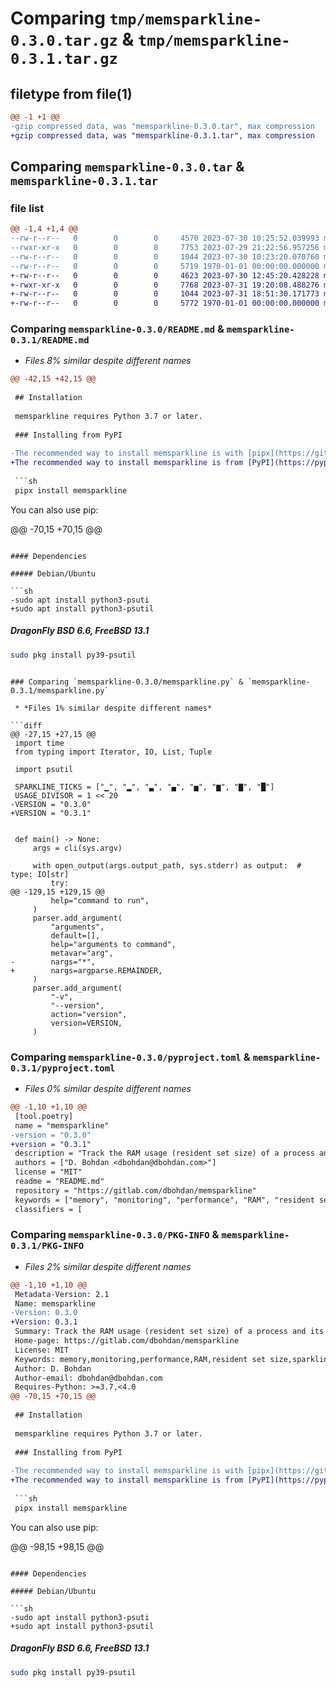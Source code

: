 # Comparing `tmp/memsparkline-0.3.0.tar.gz` & `tmp/memsparkline-0.3.1.tar.gz`

## filetype from file(1)

```diff
@@ -1 +1 @@
-gzip compressed data, was "memsparkline-0.3.0.tar", max compression
+gzip compressed data, was "memsparkline-0.3.1.tar", max compression
```

## Comparing `memsparkline-0.3.0.tar` & `memsparkline-0.3.1.tar`

### file list

```diff
@@ -1,4 +1,4 @@
--rw-r--r--   0        0        0     4570 2023-07-30 10:25:52.039993 memsparkline-0.3.0/README.md
--rwxr-xr-x   0        0        0     7753 2023-07-29 21:22:56.957256 memsparkline-0.3.0/memsparkline.py
--rw-r--r--   0        0        0     1044 2023-07-30 10:23:20.070760 memsparkline-0.3.0/pyproject.toml
--rw-r--r--   0        0        0     5719 1970-01-01 00:00:00.000000 memsparkline-0.3.0/PKG-INFO
+-rw-r--r--   0        0        0     4623 2023-07-30 12:45:20.428228 memsparkline-0.3.1/README.md
+-rwxr-xr-x   0        0        0     7768 2023-07-31 19:20:08.488276 memsparkline-0.3.1/memsparkline.py
+-rw-r--r--   0        0        0     1044 2023-07-31 18:51:30.171773 memsparkline-0.3.1/pyproject.toml
+-rw-r--r--   0        0        0     5772 1970-01-01 00:00:00.000000 memsparkline-0.3.1/PKG-INFO
```

### Comparing `memsparkline-0.3.0/README.md` & `memsparkline-0.3.1/README.md`

 * *Files 8% similar despite different names*

```diff
@@ -42,15 +42,15 @@
 
 ## Installation
 
 memsparkline requires Python 3.7 or later.
 
 ### Installing from PyPI
 
-The recommended way to install memsparkline is with [pipx](https://github.com/pypa/pipx).
+The recommended way to install memsparkline is from [PyPI](https://pypi.org/project/memsparkline/) with [pipx](https://github.com/pypa/pipx).
 
 ```sh
 pipx install memsparkline
 ```
 
 You can also use pip:
 
@@ -70,15 +70,15 @@
 ```
 
 #### Dependencies
 
 ##### Debian/Ubuntu
 
 ```sh
-sudo apt install python3-psuti
+sudo apt install python3-psutil
 ```
 
 ##### DragonFly BSD 6.6, FreeBSD 13.1
 
 ```sh
 sudo pkg install py39-psutil
 ```
```

### Comparing `memsparkline-0.3.0/memsparkline.py` & `memsparkline-0.3.1/memsparkline.py`

 * *Files 1% similar despite different names*

```diff
@@ -27,15 +27,15 @@
 import time
 from typing import Iterator, IO, List, Tuple
 
 import psutil
 
 SPARKLINE_TICKS = ["▁", "▂", "▃", "▄", "▅", "▆", "▇", "█"]
 USAGE_DIVISOR = 1 << 20
-VERSION = "0.3.0"
+VERSION = "0.3.1"
 
 
 def main() -> None:
     args = cli(sys.argv)
 
     with open_output(args.output_path, sys.stderr) as output:  # type: IO[str]
         try:
@@ -129,15 +129,15 @@
         help="command to run",
     )
     parser.add_argument(
         "arguments",
         default=[],
         help="arguments to command",
         metavar="arg",
-        nargs="*",
+        nargs=argparse.REMAINDER,
     )
     parser.add_argument(
         "-v",
         "--version",
         action="version",
         version=VERSION,
     )
```

### Comparing `memsparkline-0.3.0/pyproject.toml` & `memsparkline-0.3.1/pyproject.toml`

 * *Files 0% similar despite different names*

```diff
@@ -1,10 +1,10 @@
 [tool.poetry]
 name = "memsparkline"
-version = "0.3.0"
+version = "0.3.1"
 description = "Track the RAM usage (resident set size) of a process and its descendants in real time."
 authors = ["D. Bohdan <dbohdan@dbohdan.com>"]
 license = "MIT"
 readme = "README.md"
 repository = "https://gitlab.com/dbohdan/memsparkline"
 keywords = ["memory", "monitoring", "performance", "RAM", "resident set size", "sparklines"]
 classifiers = [
```

### Comparing `memsparkline-0.3.0/PKG-INFO` & `memsparkline-0.3.1/PKG-INFO`

 * *Files 2% similar despite different names*

```diff
@@ -1,10 +1,10 @@
 Metadata-Version: 2.1
 Name: memsparkline
-Version: 0.3.0
+Version: 0.3.1
 Summary: Track the RAM usage (resident set size) of a process and its descendants in real time.
 Home-page: https://gitlab.com/dbohdan/memsparkline
 License: MIT
 Keywords: memory,monitoring,performance,RAM,resident set size,sparklines
 Author: D. Bohdan
 Author-email: dbohdan@dbohdan.com
 Requires-Python: >=3.7,<4.0
@@ -70,15 +70,15 @@
 
 ## Installation
 
 memsparkline requires Python 3.7 or later.
 
 ### Installing from PyPI
 
-The recommended way to install memsparkline is with [pipx](https://github.com/pypa/pipx).
+The recommended way to install memsparkline is from [PyPI](https://pypi.org/project/memsparkline/) with [pipx](https://github.com/pypa/pipx).
 
 ```sh
 pipx install memsparkline
 ```
 
 You can also use pip:
 
@@ -98,15 +98,15 @@
 ```
 
 #### Dependencies
 
 ##### Debian/Ubuntu
 
 ```sh
-sudo apt install python3-psuti
+sudo apt install python3-psutil
 ```
 
 ##### DragonFly BSD 6.6, FreeBSD 13.1
 
 ```sh
 sudo pkg install py39-psutil
 ```
```

